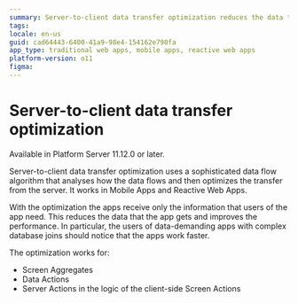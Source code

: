 ```yaml
---
summary: Server-to-client data transfer optimization reduces the data the client-side of the app receive.
tags:
locale: en-us
guid: cad64443-6400-41a9-98e4-154162e790fa
app_type: traditional web apps, mobile apps, reactive web apps
platform-version: o11
figma:
---
```


# Server-to-client data transfer optimization

<div class="info" markdown="1">

Available in Platform Server 11.12.0 or later.

</div>

Server-to-client data transfer optimization uses a sophisticated data flow algorithm that analyses how the data flows and then optimizes the transfer from the server. It works in Mobile Apps and Reactive Web Apps.

With the optimization the apps receive only the information that users of the app need. This reduces the data that the app gets and improves the performance. In particular, the users of data-demanding apps with complex database joins should notice that the apps work faster. 

The optimization works for:

* Screen Aggregates
* Data Actions
* Server Actions in the logic of the client-side Screen Actions

